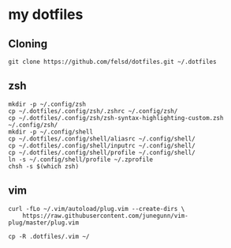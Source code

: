 # my dotfiles

## Cloning
`git clone https://github.com/felsd/dotfiles.git ~/.dotfiles`

## zsh
```
mkdir -p ~/.config/zsh
cp ~/.dotfiles/.config/zsh/.zshrc ~/.config/zsh/
cp ~/.dotfiles/.config/zsh/zsh-syntax-highlighting-custom.zsh ~/.config/zsh/
mkdir -p ~/.config/shell
cp ~/.dotfiles/.config/shell/aliasrc ~/.config/shell/
cp ~/.dotfiles/.config/shell/inputrc ~/.config/shell/
cp ~/.dotfiles/.config/shell/profile ~/.config/shell/
ln -s ~/.config/shell/profile ~/.zprofile
chsh -s $(which zsh)
```

## vim
```
curl -fLo ~/.vim/autoload/plug.vim --create-dirs \
    https://raw.githubusercontent.com/junegunn/vim-plug/master/plug.vim

cp -R .dotfiles/.vim ~/

```
